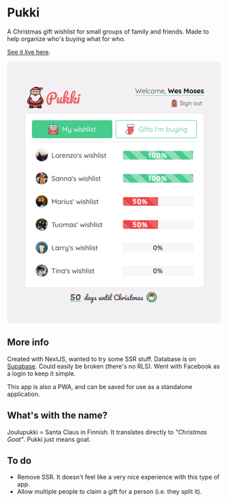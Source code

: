 # Pukki

A Christmas gift wishlist for small groups of family and friends. Made to help organize who's buying what for who.

[See it live here](https://pukki.vercel.app/).

![Screenshot](/screenshot.png)

## More info

Created with NextJS, wanted to try some SSR stuff. Database is on [Supabase](https://supabase.com/). Could easily be broken (there's no RLS). Went with Facebook as a login to keep it simple.

This app is also a PWA, and can be saved for use as a standalone application.

## What's with the name?

Joulupukki = Santa Claus in Finnish. It translates directly to _"Christmas Goat"_. Pukki just means goat.

## To do

- Remove SSR. It doesn't feel like a very nice experience with this type of app.
- Allow multiple people to claim a gift for a person (i.e. they split it).

